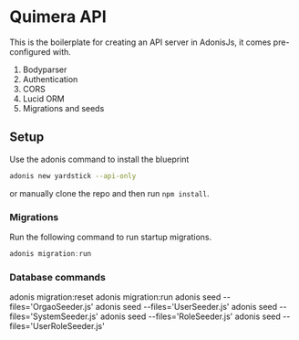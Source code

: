 # Quimera API

This is the boilerplate for creating an API server in AdonisJs, it comes pre-configured with.

1. Bodyparser
2. Authentication
3. CORS
4. Lucid ORM
5. Migrations and seeds

## Setup

Use the adonis command to install the blueprint

```bash
adonis new yardstick --api-only
```

or manually clone the repo and then run `npm install`.

### Migrations

Run the following command to run startup migrations.

```js
adonis migration:run
```

### Database commands

adonis migration:reset
adonis migration:run
adonis seed --files='OrgaoSeeder.js'
adonis seed --files='UserSeeder.js'
adonis seed --files='SystemSeeder.js'
adonis seed --files='RoleSeeder.js'
adonis seed --files='UserRoleSeeder.js'
